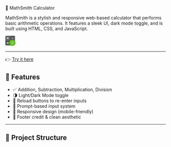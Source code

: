  🔢 MathSmith Calculator

MathSmith is a stylish and responsive web-based calculator that performs basic arithmetic operations. It features a sleek UI, dark mode toggle, and is built using HTML, CSS, and JavaScript.

![MathSmith Screenshot](images/calculator.png)

---
👉 [Try it here](https://anuraga3s.github.io/MathSmith-Calculator/)  
## 🚀 Features

- ✅ Addition, Subtraction, Multiplication, Division
- 🌗 Light/Dark Mode toggle
- 🔁 Reload buttons to re-enter inputs
- 💬 Prompt-based input system
- 📱 Responsive design (mobile-friendly)
- 💖 Footer credit & clean aesthetic

---

## 📂 Project Structure

